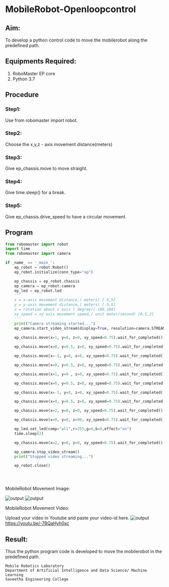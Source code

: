 # MobileRobot-Openloopcontrol
## Aim:

To develop a python control code to move the mobilerobot along the predefined path.

## Equipments Required:
1. RoboMaster EP core
2. Python 3.7

## Procedure

### Step1:
Use from robomaster import robot.

### Step2:
Choose the x,y,z - axis movement distance(meters)

### Step3:
Give ep_chassis.move to move straight.

### Step4:
Give time.sleep() for a break.

### Step5:
Give ep_chassis.drive_speed to have a circular movement.

## Program
```python
from robomaster import robot
import time
from robomaster import camera

if _name_ == '_main_':
    ep_robot = robot.Robot()
    ep_robot.initialize(conn_type="ap")

    ep_chassis = ep_robot.chassis
    ep_camera = ep_robot.camera
    ep_led = ep_robot.led    
    '''
    x = x-axis movement distance,( meters) [-5,5]
    y = y-axis movement distance,( meters) [-5,5]
    z = rotation about z axis ( degree)[-180,180]
    xy_speed = xy axis movement speed,( unit meter/second) [0.5,2]
    '''
    print("Camera streaming started...")
    ep_camera.start_video_stream(display=True, resolution=camera.STREAM_360P)    
        
    ep_chassis.move(x=1, y=0, z=0, xy_speed=0.75).wait_for_completed()

    ep_chassis.move(x=0, y=0.5, z=0, xy_speed=0.75).wait_for_completed()

    ep_chassis.move(x=-1, y=0, z=0, xy_speed=0.75).wait_for_completed()

    ep_chassis.move(x=0, y=0.5, z=0, xy_speed=0.75).wait_for_completed()

    ep_chassis.move(x=1, y=0 , z=0, xy_speed=0.75).wait_for_completed()

    ep_chassis.move(x=0, y=0.5, z=0, xy_speed=0.75).wait_for_completed()

    ep_chassis.move(x=-1, y=0, z=0, xy_speed=0.75).wait_for_completed()

    ep_chassis.move(x=0, y=0.5, z=0, xy_speed=0.75).wait_for_completed()

    ep_chassis.move(x=2, y=0, z=0, xy_speed=0.75).wait_for_completed()

    ep_chassis.move(x=0, y=0, z=90, xy_speed=0.75).wait_for_completed()

    ep_led.set_led(comp="all",r=255,g=0,b=0,effect="on")   
    time.sleep(2)    

    ep_chassis.move(x=2, y=0, z=0, xy_speed=0.75).wait_for_completed()

    ep_camera.stop_video_stream()
    print("Stopped video streaming...")

    ep_robot.close()





```
  MobileRobot Movement Image:


![output](./start.jpeg)
![output](./end.jpeg)




 MobileRobot Movement Video:

Upload your video in Youtube and paste your video-id here.
![output](./video.jpeg)      https://youtu.be/-7BQaHyh0xc



## Result:
Thus the python program code is developed to move the mobilerobot in the predefined path.


```
Mobile Robotics Laboratory
Department of Artificial Intelligence and Data Science/ Machine Learning
Saveetha Engineering College
```
